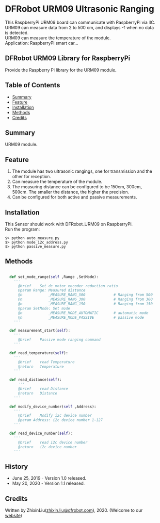 # DFRobot URM09 Ultrasonic Ranging 

This RaspberryPi URM09 board can communicate with RaspberryPi via IIC. <br>
URM09 can measure data from 2 to 500 cm, and displays -1 when no data is detected.<br>
URM09 can measure the temperature of the module. <br>
Application: RaspberryPi smart car... <br>


## DFRobot URM09 Library for RaspberryPi

Provide the Raspberry Pi library for the URM09 module.

## Table of Contents

* [Summary](#summary)
* [Feature](#feature)
* [Installation](#installation)
* [Methods](#methods)
* [Credits](#credits)

## Summary

URM09 module.

## Feature

1. The module has two ultrasonic rangings, one for transmission and the other for reception. <br>
2. Can measure the temperature of the module. <br>
3. The measuring distance can be configured to be 150cm, 300cm, 500cm. The smaller the distance, the higher the precision. <br>
4. Can be configured for both active and passive measurements. <br>

## Installation

This Sensor should work with DFRobot_URM09 on RaspberryPi. <br>
Run the program:

```
$> python auto_measure.py
$> python mode_i2c_address.py
$> python passive_measure.py
```

## Methods

```py

  def set_mode_range(self ,Range ,SetMode):
    '''
      @brief    Set dc motor encoder reduction ratio
      @param Range: Measured distance
      @n            _MEASURE_RANG_500             # Ranging from 500 
      @n            _MEASURE_RANG_300             # Ranging from 300 
      @n            _MEASURE_RANG_150             # Ranging from 150
      @param SetMode: Set mode
      @n            _MEASURE_MODE_AUTOMATIC       # automatic mode
      @n            _MEASURE_MODE_PASSIVE         # passive mode
    '''

  def measurement_start(self):
    '''
      @brief    Passive mode ranging command
    '''

  def read_temperature(self):
    '''
      @brief    read Temperature
      @return   Temperature
    '''

  def read_distance(self):
      '''
      @brief    read Distance
      @return   Distance
    '''

  def modify_device_number(self ,Address):
    '''
      @brief    Modify i2c device number
      @param Address: i2c device number 1-127
    '''

  def read_device_number(self):
    '''
      @brief    read i2c device number
      @return   i2c device number
    '''
```
## History

- June 25, 2019 - Version 1.0 released.
-  May 20, 2020 - Version 1.1 released.

## Credits
Written by ZhixinLiu(zhixin.liu@dfrobot.com), 2020. (Welcome to our [website](https://www.dfrobot.com/))